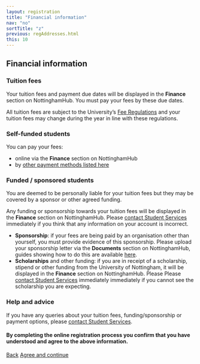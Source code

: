 ```yaml
---
layout: registration
title: "Financial information"
nav: "no"
sortTitle: "z"
previous: regAddresses.html
this: 10
---
```


## Financial information

### Tuition fees

Your tuition fees and payment due dates will be displayed in the <b>Finance</b> section on NottinghamHub. You must pay your fees by these due dates.

All tuition fees are subject to the University’s [Fee Regulations](http://www.nottingham.ac.uk/fabs/finance/services/payingtheuniversity/payingtheuniversity.aspx) and your tuition fees may change during the year in line with these regulations.


### Self-funded students

You can pay your fees:

- online via the <b>Finance</b> section on NottinghamHub
- by [other payment methods listed here](http://www.nottingham.ac.uk/fabs/finance/services/payingtheuniversity/payingtheuniversity.aspx)

### Funded / sponsored students

You are deemed to be personally liable for your tuition fees but they may be covered by a sponsor or other agreed funding.

Any funding or sponsorship towards your tuition fees will be displayed in the <b>Finance</b> section on NottinghamHub.  Please [contact Student Services](https://www.nottingham.ac.uk/studentservices/) immediately if you think that any information on your account is incorrect.

- **Sponsorship**: if your fees are being paid by an organisation other than yourself, you must provide evidence of this sponsorship. Please upload your sponsorship letter via the <b>Documents</b> section on NottinghamHub, guides showing how to do this are available [here](https://www.nottingham.ac.uk/studentservices/services/sponsorship.aspx).
- **Scholarships** and other funding: if you are in receipt of a scholarship, stipend or other funding from the University of Nottingham, it will be displayed in the <b>Finance</b> section on NottinghamHub. Please Please [contact Student Services](https://www.nottingham.ac.uk/studentservices/) immediately immediately if you cannot see the scholarship you are expecting.

### Help and advice

If you have any queries about your tuition fees, funding/sponsorship or payment options, please [contact Student Services](https://www.nottingham.ac.uk/studentservices/).


#### By completing the online registration process you confirm that you have understood and agree to the above information.



<div id="buttons">
  <a class="btn btn-outline-secondary" href="{{page.previous}}">Back</a>
  <a class="btn btn-primary" type="submit" href="{{page.next}}">Agree and continue</a>
</div>
